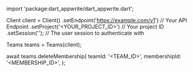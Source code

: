 import 'package:dart_appwrite/dart_appwrite.dart';

Client client = Client()
    .setEndpoint('https://example.com/v1') // Your API Endpoint
    .setProject('<YOUR_PROJECT_ID>') // Your project ID
    .setSession(''); // The user session to authenticate with

Teams teams = Teams(client);

await teams.deleteMembership(
    teamId: '<TEAM_ID>',
    membershipId: '<MEMBERSHIP_ID>',
);
